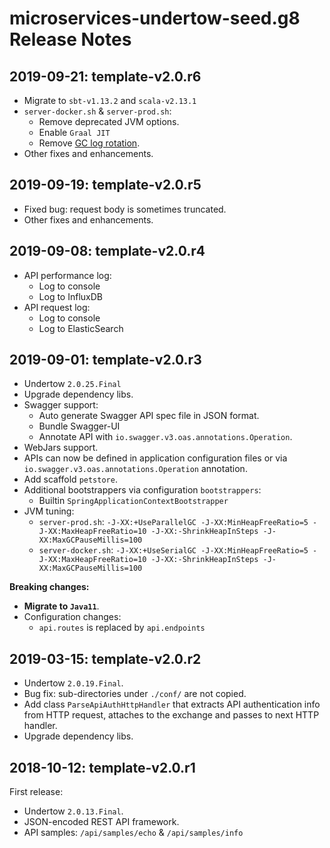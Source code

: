 # microservices-undertow-seed.g8 Release Notes

## 2019-09-21: template-v2.0.r6

- Migrate to `sbt-v1.13.2` and `scala-v2.13.1`
- `server-docker.sh` & `server-prod.sh`:
  - Remove deprecated JVM options.
  - Enable `Graal JIT`
  - Remove [GC log rotation](https://dzone.com/articles/try-to-avoid-xxusegclogfilerotation).
- Other fixes and enhancements.


## 2019-09-19: template-v2.0.r5

- Fixed bug: request body is sometimes truncated.
- Other fixes and enhancements.


## 2019-09-08: template-v2.0.r4

- API performance log:
  - Log to console
  - Log to InfluxDB
- API request log:
  - Log to console
  - Log to ElasticSearch


## 2019-09-01: template-v2.0.r3

- Undertow `2.0.25.Final`
- Upgrade dependency libs.
- Swagger support:
  - Auto generate Swagger API spec file in JSON format.
  - Bundle Swagger-UI
  - Annotate API with `io.swagger.v3.oas.annotations.Operation`.
- WebJars support.
- APIs can now be defined in application configuration files or via `io.swagger.v3.oas.annotations.Operation` annotation.
- Add scaffold `petstore`.
- Additional bootstrappers via configuration `bootstrappers`:
  - Builtin `SpringApplicationContextBootstrapper`
- JVM tuning:
  - `server-prod.sh`: `-J-XX:+UseParallelGC -J-XX:MinHeapFreeRatio=5 -J-XX:MaxHeapFreeRatio=10 -J-XX:-ShrinkHeapInSteps -J-XX:MaxGCPauseMillis=100`
  - `server-docker.sh`: `-J-XX:+UseSerialGC -J-XX:MinHeapFreeRatio=5 -J-XX:MaxHeapFreeRatio=10 -J-XX:-ShrinkHeapInSteps -J-XX:MaxGCPauseMillis=100`

**Breaking changes:**
- **Migrate to `Java11`**.
- Configuration changes:
  - `api.routes` is replaced by `api.endpoints`


## 2019-03-15: template-v2.0.r2

- Undertow `2.0.19.Final`.
- Bug fix: sub-directories under `./conf/` are not copied.
- Add class `ParseApiAuthHttpHandler` that extracts API authentication info from HTTP request, attaches to the exchange and passes to next HTTP handler.
- Upgrade dependency libs.


## 2018-10-12: template-v2.0.r1

First release:

- Undertow `2.0.13.Final`.
- JSON-encoded REST API framework.
- API samples: `/api/samples/echo` & `/api/samples/info`
